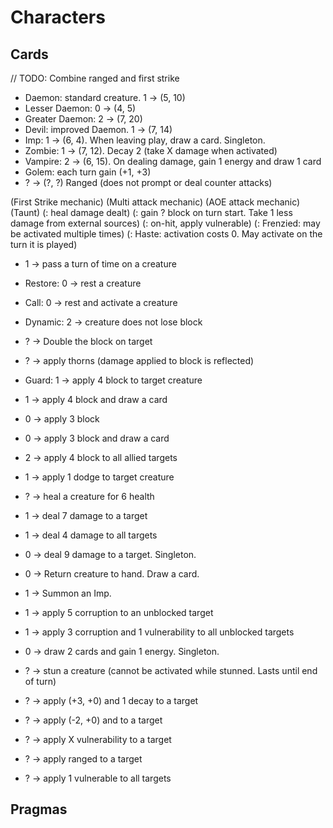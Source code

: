 # Characters

## Cards

// TODO: Combine ranged and first strike

- Daemon: standard creature. 1 -> (5, 10)
- Lesser Daemon: 0 -> (4, 5)
- Greater Daemon: 2 -> (7, 20)
- Devil: improved Daemon. 1 -> (7, 14)
- Imp: 1 -> (6, 4). When leaving play, draw a card. Singleton.
- Zombie: 1 -> (7, 12). Decay 2 (take X damage when activated)
- Vampire: 2 -> (6, 15). On dealing damage, gain 1 energy and draw 1 card
- Golem: each turn gain (+1, +3)
- ? -> (?, ?) Ranged (does not prompt or deal counter attacks)

(First Strike mechanic)
(Multi attack mechanic)
(AOE attack mechanic)
(Taunt)
(: heal damage dealt)
(: gain ? block on turn start. Take 1 less damage from external sources)
(: on-hit, apply vulnerable)
(: Frenzied: may be activated multiple times)
(: Haste: activation costs 0. May activate on the turn it is played)

- 1 -> pass a turn of time on a creature
- Restore: 0 -> rest a creature
- Call: 0 -> rest and activate a creature

- Dynamic: <trait> 2 -> creature does not lose block
- ? -> Double the block on target
- ? -> <trait> apply thorns (damage applied to block is reflected)
- Guard: 1 -> apply 4 block to target creature
- 1 -> apply 4 block and draw a card
- 0 -> apply 3 block
- 0 -> apply 3 block and draw a card
- 2 -> apply 4 block to all allied targets
- 1 -> apply 1 dodge to target creature

- ? -> heal a creature for 6 health

- 1 -> deal 7 damage to a target
- 1 -> deal 4 damage to all targets
- 0 -> deal 9 damage to a target. Singleton.

- 0 -> Return creature to hand. Draw a card.
- 1 -> Summon an Imp.

- 1 -> apply 5 corruption to an unblocked target
- 1 -> apply 3 corruption and 1 vulnerability to all unblocked targets

- 0 -> draw 2 cards and gain 1 energy. Singleton.

- ? -> stun a creature (cannot be activated while stunned. Lasts until end of turn)

- ? -> apply (+3, +0) and 1 decay to a target
- ? -> apply (-2, +0) and to a target
- ? -> apply X vulnerability to a target

- ? -> apply ranged to a target

- ? -> apply 1 vulnerable to all targets

## Pragmas
